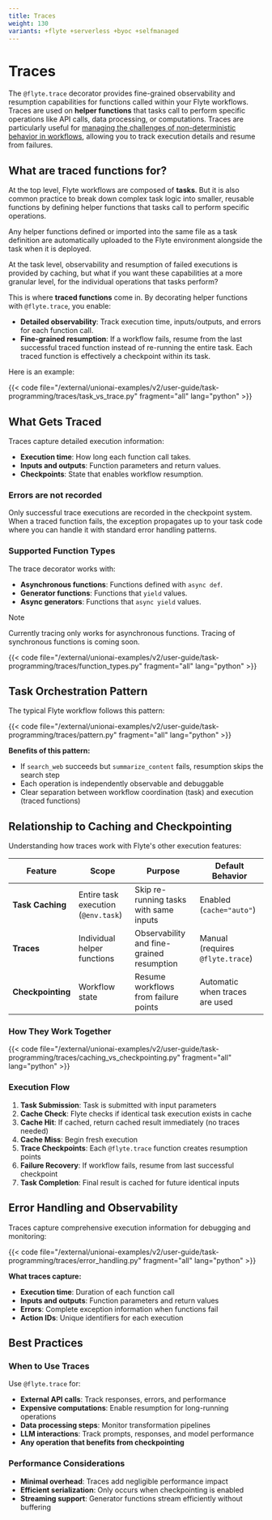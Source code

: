 ```yaml
---
title: Traces
weight: 130
variants: +flyte +serverless +byoc +selfmanaged
---
```


# Traces

The `@flyte.trace` decorator provides fine-grained observability and resumption capabilities for functions called within your Flyte workflows.
Traces are used on **helper functions** that tasks call to perform specific operations like API calls, data processing, or computations.
Traces are particularly useful for [managing the challenges of non-deterministic behavior in workflows](../considerations#non-deterministic-behavior), allowing you to track execution details and resume from failures.

## What are traced functions for?

At the top level, Flyte workflows are composed of **tasks**. But it is also common practice to break down complex task logic into smaller, reusable functions by defining helper functions that tasks call to perform specific operations.

Any helper functions defined or imported into the same file as a task definition are automatically uploaded to the Flyte environment alongside the task when it is deployed.

At the task level, observability and resumption of failed executions is provided by caching, but what if you want these capabilities at a more granular level, for the individual operations that tasks perform?

This is where **traced functions** come in. By decorating helper functions with `@flyte.trace`, you enable:
- **Detailed observability**: Track execution time, inputs/outputs, and errors for each function call.
- **Fine-grained resumption**: If a workflow fails, resume from the last successful traced function instead of re-running the entire task.
Each traced function is effectively a checkpoint within its task.

Here is an example:

{{< code file="/external/unionai-examples/v2/user-guide/task-programming/traces/task_vs_trace.py" fragment="all" lang="python" >}}

## What Gets Traced

Traces capture detailed execution information:
- **Execution time**: How long each function call takes.
- **Inputs and outputs**: Function parameters and return values.
- **Checkpoints**: State that enables workflow resumption.

### Errors are not recorded

Only successful trace executions are recorded in the checkpoint system. When a traced function fails, the exception propagates up to your task code where you can handle it with standard error handling patterns.

### Supported Function Types

The trace decorator works with:
- **Asynchronous functions**: Functions defined with `async def`.
- **Generator functions**: Functions that `yield` values.
- **Async generators**: Functions that `async yield` values.

> [!NOTE]
> Currently tracing only works for asynchronous functions. Tracing of synchronous functions is coming soon.

{{< code file="/external/unionai-examples/v2/user-guide/task-programming/traces/function_types.py" fragment="all" lang="python" >}}

## Task Orchestration Pattern

The typical Flyte workflow follows this pattern:

{{< code file="/external/unionai-examples/v2/user-guide/task-programming/traces/pattern.py" fragment="all" lang="python" >}}

**Benefits of this pattern:**
- If `search_web` succeeds but `summarize_content` fails, resumption skips the search step
- Each operation is independently observable and debuggable
- Clear separation between workflow coordination (task) and execution (traced functions)

## Relationship to Caching and Checkpointing

Understanding how traces work with Flyte's other execution features:

| Feature | Scope | Purpose | Default Behavior |
|---------|-------|---------|------------------|
| **Task Caching** | Entire task execution (`@env.task`) | Skip re-running tasks with same inputs | Enabled (`cache="auto"`) |
| **Traces** | Individual helper functions | Observability and fine-grained resumption | Manual (requires `@flyte.trace`) |
| **Checkpointing** | Workflow state | Resume workflows from failure points | Automatic when traces are used |

### How They Work Together

<!-- TODO
Lets use better typing for all of these examples, we have the opportunity to make this right for our users
-->

{{< code file="/external/unionai-examples/v2/user-guide/task-programming/traces/caching_vs_checkpointing.py" fragment="all" lang="python" >}}

### Execution Flow

1. **Task Submission**: Task is submitted with input parameters
2. **Cache Check**: Flyte checks if identical task execution exists in cache
3. **Cache Hit**: If cached, return cached result immediately (no traces needed)
4. **Cache Miss**: Begin fresh execution
5. **Trace Checkpoints**: Each `@flyte.trace` function creates resumption points
6. **Failure Recovery**: If workflow fails, resume from last successful checkpoint
7. **Task Completion**: Final result is cached for future identical inputs


## Error Handling and Observability

Traces capture comprehensive execution information for debugging and monitoring:

<!-- TODO:
Add more examples of error handling with traces
-->
{{< code file="/external/unionai-examples/v2/user-guide/task-programming/traces/error_handling.py" fragment="all" lang="python" >}}

**What traces capture:**
- **Execution time**: Duration of each function call
- **Inputs and outputs**: Function parameters and return values
- **Errors**: Complete exception information when functions fail
- **Action IDs**: Unique identifiers for each execution

## Best Practices

### When to Use Traces

Use `@flyte.trace` for:

- **External API calls**: Track responses, errors, and performance
- **Expensive computations**: Enable resumption for long-running operations
- **Data processing steps**: Monitor transformation pipelines
- **LLM interactions**: Track prompts, responses, and model performance
- **Any operation that benefits from checkpointing**

### Performance Considerations

- **Minimal overhead**: Traces add negligible performance impact
- **Efficient serialization**: Only occurs when checkpointing is enabled
- **Streaming support**: Generator functions stream efficiently without buffering

<!--
TODO:
Ketan Umare:
we should show an example where tasks and traces can be used interchangeably

## Examples in Practice

### LLM Pipeline with Traces

```python
import flyte

env = flyte.TaskEnvironment("llm-pipeline")

@flyte.trace
async def call_llm(prompt: str, model: str = "gpt-4") -> str:
    """Call LLM with specified model."""
    response = await llm_client.chat(prompt, model=model)
    return response

@flyte.trace
async def extract_entities(text: str) -> list[str]:
    """Extract named entities from text."""
    entities = await nlp_service.extract_entities(text)
    return entities

@env.task
async def process_documents(documents: list[str]) -> dict:
    """Process multiple documents through LLM pipeline."""
    results = []

    for doc in documents:
        # Each call is traced for monitoring and resumption
        summary = await call_llm(f"Summarize: {doc}")
        entities = await extract_entities(summary)

        results.append({
            "document": doc,
            "summary": summary,
            "entities": entities
        })

    return {"processed_documents": results, "total_count": len(results)}
```

This comprehensive tracing system provides visibility into your workflow execution while enabling robust error recovery and resumption capabilities.
-->